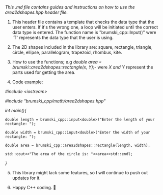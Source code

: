 _This .md file contains guides and instructions on how to use the area2dshapes.hpp header file._

1. This header file contains a template that checks the data type that the user enters. If it's the wrong one, a loop will be initiated until the correct data type is entered. The function name is "brumski_cpp::Input<T>()" were 'T' represents the data type that the user is using.


2. The 2D shapes included in the library are: square, rectangle, triangle, circle, ellipse, parallelogram, trapezoid, rhombus, kite.

3. How to use the functions; e.g *double area = brumski::area2dshapes::rectangle(x, Y);*- were *X and Y* represent the parts used for getting the area.

4. Code example:


*\#include \<iostream>*

*\#include "brumski_cpp/math/area2dshapes.hpp"*

*int main(){*
    
    double length = brumski_cpp::input<double>("Enter the length of your rectangle: ");
    
    double width = brumski_cpp::input<double>("Enter the width of your rectangle: ");
    
    double area = brumski_cpp::area2dshapes::rectangle(length, width);
    
    std::cout<<"The area of the circle is: "<<area<<std::endl;
    
*}*

5. This library might lack some features, so I will continue to push out updates for it.


6. Happy C++ coding. 💪
